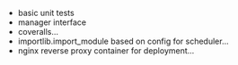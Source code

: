 - basic unit tests
- manager interface
- coveralls...
- importlib.import_module based on config for scheduler...
- nginx reverse proxy container for deployment...
